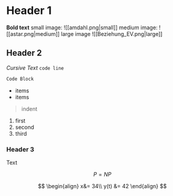 # Header 1
**Bold text**
small image:
![[amdahl.png\|small]]
medium image:
![[astar.png|medium]]
large image
![[Beziehung_EV.png\|large]]
## Header 2
*Cursive Text*
`code line`
```C++
Code Block
```
* items
* items

> indent

1. first
2. second
3. third

### Header 3
Text

$$
P=NP
$$

$$
\begin{align}
 x&= 34\\
 y(t) &= 42
\end{align}
$$

